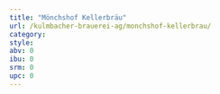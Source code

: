 ```yaml
---
title: "Mönchshof Kellerbräu"
url: /kulmbacher-brauerei-ag/monchshof-kellerbrau/
category: 
style: 
abv: 0
ibu: 0
srm: 0
upc: 0
---
```


